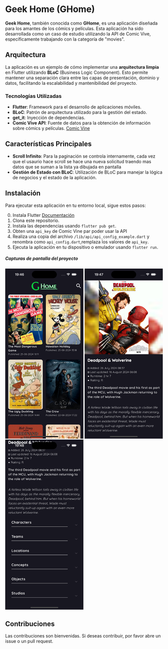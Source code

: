 # Geek Home (GHome)

**Geek Home**, también conocida como **GHome**, es una aplicación diseñada para los amantes de los cómics y películas. Esta aplicación ha sido desarrollada como un caso de estudio utilizando la API de Comic Vive, específicamente trabajando con la categoría de "movies".

## Arquitectura

La aplicación es un ejemplo de cómo implementar una **arquitectura limpia** en Flutter utilizando **BLoC** (Business Logic Component). Esto permite mantener una separación clara entre las capas de presentación, dominio y datos, facilitando la escalabilidad y mantenibilidad del proyecto.

### Tecnologías Utilizadas

- **Flutter**: Framework para el desarrollo de aplicaciones móviles.
- **BLoC**: Patrón de arquitectura utilizado para la gestión del estado.
- **get_it**: Inyección de dependencias.
- **Comic Vive API**: Fuente de datos para la obtención de información sobre cómics y películas.
[Comic Vine](https://comicvine.gamespot.com/api/)

## Características Principales

- **Scroll Infinito**: Para la paginación se controla internamente, cada vez que el usaurio hace scroll se hace una nueva solicitud traendo mas datos que se suman a la lista ya dibujada en pantalla
- **Gestión de Estado con BLoC**: Utilización de BLoC para manejar la lógica de negocios y el estado de la aplicación.

## Instalación

Para ejecutar esta aplicación en tu entorno local, sigue estos pasos:

0. Instala Flutter [Documentación](https://docs.flutter.dev/)
1. Clona este repositorio.
2. Instala las dependencias usando `flutter pub get`.
3. Obten una `api_key` de Comic Vine par poder usar la API
4. Realiza una copia del archivo `/lib/api/api_config_example.dart` y renombra como `api_config.dart`,remplaza los valores de `api_key`.
5. Ejecuta la aplicación en tu dispositivo o emulador usando `flutter run`.


##### Capturas de pantalla del proyecto

<img src="assets/screenshots/screen1.png" alt="Your image title" width="250"/>
<img src="assets/screenshots/screen2.png" alt="Your image title" width="250"/>
<img src="assets/screenshots/screen3.png" alt="Your image title" width="250"/>

## Contribuciones

Las contribuciones son bienvenidas. Si deseas contribuir, por favor abre un issue o un pull request.



